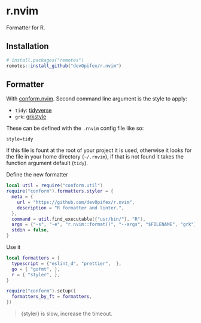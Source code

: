<!-- badges: start -->
<!-- badges: end -->

# r.nvim

Formatter for R.

## Installation

``` r
# install.packages("remotes")
remotes::install_github("devOpifex/r.nvim")
```

## Formatter

With [conform.nvim](https://github.com/stevearc/conform.nvim).
Second command line argument is the style to apply:

- `tidy`: [tidyverse](https://github.com/r-lib/styler)
- `grk`: [grkstyle](https://github.com/gadenbuie/grkstyle)

These can be defined with the `.rnvim` config file like so:

```
style=tidy
```

If this file is fount at the root of your project it is used,
otherwise it looks for the file in your home directory (`~/.rnvim`),
if that is not found it takes the function argument default (`tidy`).

Define the new formatter

```lua
local util = require("conform.util")
require("conform").formatters.styler = {
  meta = {
    url = "https://github.com/devOpifex/r.nvim",
    description = "R formatter and linter.",
  },
  command = util.find_executable({"usr/bin/"}, "R"),
  args = {"-s", "-e", "r.nvim::format()", "--args", "$FILENAME", "grk"},
  stdin = false,
}
```

Use it

```lua
local formatters = {
  typescript = {"eslint_d", "prettier",  },
  go = { "gofmt", },
  r = { "styler", },
}

require("conform").setup({
  formatters_by_ft = formatters,
})
```

> {styler} is slow, increase the timeout.

